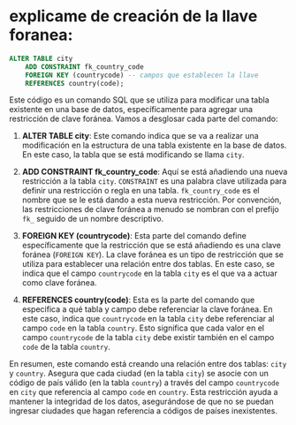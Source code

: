 # explicame de creación de la llave foranea:

```SQL
ALTER TABLE city
	ADD CONSTRAINT fk_country_code
	FOREIGN KEY (countrycode) -- campos que establecen la llave
	REFERENCES country(code);
```

Este código es un comando SQL que se utiliza para modificar una tabla existente en una base de datos, específicamente para agregar una restricción de clave foránea. Vamos a desglosar cada parte del comando:

1. **ALTER TABLE city**: Este comando indica que se va a realizar una modificación en la estructura de una tabla existente en la base de datos. En este caso, la tabla que se está modificando se llama `city`.

2. **ADD CONSTRAINT fk_country_code**: Aquí se está añadiendo una nueva restricción a la tabla `city`. `CONSTRAINT` es una palabra clave utilizada para definir una restricción o regla en una tabla. `fk_country_code` es el nombre que se le está dando a esta nueva restricción. Por convención, las restricciones de clave foránea a menudo se nombran con el prefijo `fk_` seguido de un nombre descriptivo.

3. **FOREIGN KEY (countrycode)**: Esta parte del comando define específicamente que la restricción que se está añadiendo es una clave foránea (`FOREIGN KEY`). La clave foránea es un tipo de restricción que se utiliza para establecer una relación entre dos tablas. En este caso, se indica que el campo `countrycode` en la tabla `city` es el que va a actuar como clave foránea.

4. **REFERENCES country(code)**: Esta es la parte del comando que especifica a qué tabla y campo debe referenciar la clave foránea. En este caso, indica que `countrycode` en la tabla `city` debe referenciar al campo `code` en la tabla `country`. Esto significa que cada valor en el campo `countrycode` de la tabla `city` debe existir también en el campo `code` de la tabla `country`.

En resumen, este comando está creando una relación entre dos tablas: `city` y `country`. Asegura que cada ciudad (en la tabla `city`) se asocie con un código de país válido (en la tabla `country`) a través del campo `countrycode` en `city` que referencia al campo `code` en `country`. Esta restricción ayuda a mantener la integridad de los datos, asegurándose de que no se puedan ingresar ciudades que hagan referencia a códigos de países inexistentes.
